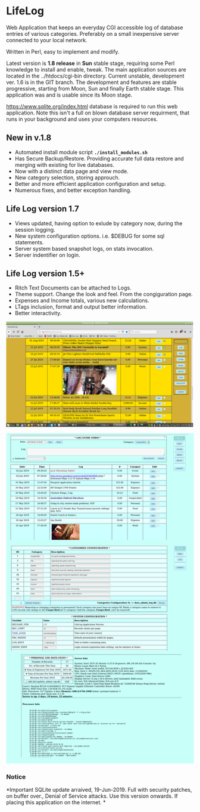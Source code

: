 # LifeLog


Web Application that keeps an everyday CGI accessible log of database entries of various categories.
Preferably on a small inexpensive server connected to your local network.

Written in Perl, easy to implement and modify.

Latest  version is **1.8 release** in **Sun** stable stage, requiring some Perl knowledge to install and enable, tweak. The main application sources are located in the ../htdocs/cgi-bin directory. Current unstable, development ver. 1.6 is in the GIT branch. The development and features are stable progressive, starting from Moon, Sun and finally Earth stable stage. This application was and is usable since its Moon stage.

https://www.sqlite.org/index.html database is required to run this web application. Note this isn't a full on blown database server requirment, that runs in your background and uses your computers resources.


## New in v.1.8 

* Automated install module script **`./install_modules.sh `**
* Has Secure Backup/Restore. Providing accurate full data restore and merging with existing for live databases.
* Now with a distinct data page and view mode.
* New category selection, storing approuch.
* Better and more efficient application configuration and setup.
* Numerous fixes, and better exception handling.

## Life Log version 1.7

- Views updated, having option to exlude by category now, during the session logging.
- New system configuration options. i.e. $DEBUG for some sql statements.
- Server system based snapshot logs, on stats invocation.
- Server indentifier on login.

## Life Log version 1.5+

- Ritch Text Documents can be attached to Logs.
- Theme support. Change the look and feel. From the congiguration page.
- Expenses and Income totals, various new calculations.
- LTags inclusion, format and output better information.
- Better interactivity.

![Sample](VS-on-METABOX-42.png)



![Sample](VS-on-METABOX-34.png)

### Notice
*Important SQLite update arraived, 19-Jun-2019. Full with security patches, on buffer over., Denial of Service attacks. Use this version onwards. If placing this application on the internet.
*
